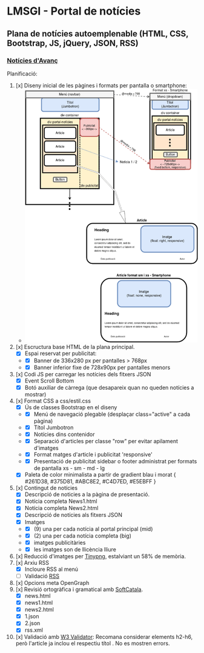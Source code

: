 # LMSGI - Portal de notícies
## Plana de notícies autoemplenable (HTML, CSS, Bootstrap, JS, jQuery, JSON, RSS)

### [Notícies d'Avanç](https://rawgit.com/2aven/LMSGI_04-NdA/master/news.html)

Planificació:
1. [x] Diseny inicial de les pàgines i formats per pantalla o smartphone:
    - ![Diseny N.d'Aç](readme/diseny-nda.png "Diseny N.d'Aç")
1. [x] Escructura base HTML de la plana principal.
    - [x] Espai reservat per publicitat:
    - - [x] Banner de 336x280 px per pantalles > 768px
    - - [x] Banner inferior fixe de 728x90px per pantalles menors
1. [x] Codi JS per carregar les notícies dels fitxers JSON
    - [x] Event Scroll Bottom
    - [x] Botó auxiliar de càrrega (que desapareix quan no queden notícies a mostrar)
1. [x] Format CSS a css/estil.css
    - [x] Ús de classes Bootstrap en el diseny
    - - [x] Menú de navegació plegable (desplaçar class="active" a cada pàgina)
    - - [x] Títol Jumbotron
    - - [x] Notícies dins contenidor
    - - [x] Separació d'articles per classe "row" per evitar apilament d'imatges
    - - [x] Format matges d'article i publicitat 'responsive'
    - - [x] Presentació de publicitat sidebar o footer administrat per formats de pantalla xs - sm - md - lg
    - [x] Paleta de color minimalista a partir de gradient blau i morat { #261D38, #375D81, #ABC8E2, #C4D7ED, #E5EBFF }
1. [x] Contingut de notícies
    - [x] Descripció de noticies a la pàgina de presentació.
    - [x] Notícia completa News1.html
    - [x] Notícia completa News2.html
    - [x] Descripció de notícies als fitxers JSON
    - [x] Imatges
    - - [x] (9) una per cada notícia al portal principal (mid)
    - - [x] (2) una per cada notícia completa (big)
    - - [x] imatges publicitàries
    - - [x] les imatges son de llicència lliure
1. [x] Reducció d'imatges per [Tinypng](https://tinypng.com/), estalviant un 58% de memòria.
1. [x] Arxiu RSS
    - [x] Incloure RSS al menú
    - [ ] Validació [RSS](https://validator.w3.org/feed/)
1. [x] Opcions meta OpenGraph
1. [x] Revisió ortogràfica i gramatical amb [SoftCatala](https://www.softcatala.org/corrector/).
   - [x] news.html
   - [x] news1.html
   - [x] news2.html
   - [x] 1.json
   - [x] 2.json
   - [x] rss.xml
1. [x] Validació amb [W3 Validator](https://validator.w3.org/): Recomana considerar elements h2-h6, però l'article ja inclou el respectiu títol <heading>. No es mostren errors.

